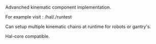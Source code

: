 
Advanched kinematic component implementation.

For example visit : /hal/./runtest

Can setup multiple kinematic chains at runtime for robots or gantry's.

Hal-core compatible.
